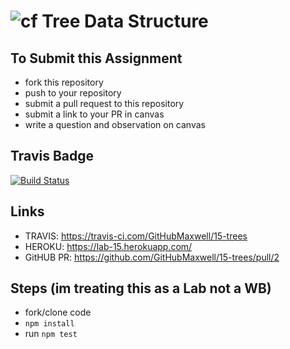 ![cf](http://i.imgur.com/7v5ASc8.png) Tree Data Structure
====

## To Submit this Assignment
  * fork this repository
  * push to your repository
  * submit a pull request to this repository
  * submit a link to your PR in canvas
  * write a question and observation on canvas


## Travis Badge

[![Build Status](https://travis-ci.com/GitHubMaxwell/15-trees.svg?branch=max-lab15)](https://travis-ci.com/GitHubMaxwell/15-trees)

## Links

* TRAVIS: https://travis-ci.com/GitHubMaxwell/15-trees
* HEROKU: https://lab-15.herokuapp.com/
* GitHUB PR: https://github.com/GitHubMaxwell/15-trees/pull/2

## Steps (im treating this as a Lab not a WB)
* fork/clone code
* `npm install`
* run `npm test`
